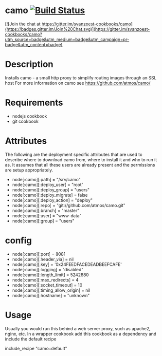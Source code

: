 # camo [![Build Status](https://travis-ci.org/viverae-cookbooks/camo.png?branch=master)](https://travis-ci.org/viverae-cookbooks/camo)

[![Join the chat at https://gitter.im/svanzoest-cookbooks/camo](https://badges.gitter.im/Join%20Chat.svg)](https://gitter.im/svanzoest-cookbooks/camo?utm_source=badge&utm_medium=badge&utm_campaign=pr-badge&utm_content=badge)

Description
===========

Installs camo - a small http proxy to simplify routing images through an SSL host
For more information on camo see https://github.com/atmos/camo/

Requirements
============

* nodejs cookbook
* git cookbook

Attributes
==========

The following are the deployment specific attributes that are used to describe where to download camo from,
where to install it and who to run it as. It assumes that all these users are already present and the permissions
are setup appropriately.

* node[:camo][:path] = "/srv/camo"
* node[:camo][:deploy_user] = "root"
* node[:camo][:deploy_group] = "users"
* node[:camo][:deploy_migrate] = false
* node[:camo][:deploy_action] = "deploy"
* node[:camo][:repo] = "git://github.com/atmos/camo.git"
* node[:camo][:branch] = "master"
* node[:camo][:user] = "www-data"
* node[:camo][:group] = "users"

# config

* node[:camo][:port] = 8081
* node[:camo][:header_via] = nil
* node[:camo][:key] = '0x24FEEDFACEDEADBEEFCAFE'
* node[:camo][:logging] = "disabled"
* node[:camo][:length_limit] = 5242880
* node[:camo][:max_redirects] = 4
* node[:camo][:socket_timeout] = 10
* node[:camo][:timing_allow_origin] = nil
* node[:camo][:hostname] = "unknown"


Usage
=====

Usually you would run this behind a web server proxy, such as apache2, nginx, etc.
In a wrapper cookbook add this cookbook as a dependency and include the default recipe

include_recipe "camo::default"

